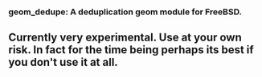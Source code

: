 ### geom_dedupe: A deduplication geom module for FreeBSD.

## Currently very experimental. Use at your own risk. In fact for the time being perhaps its best if you don't use it at all.

